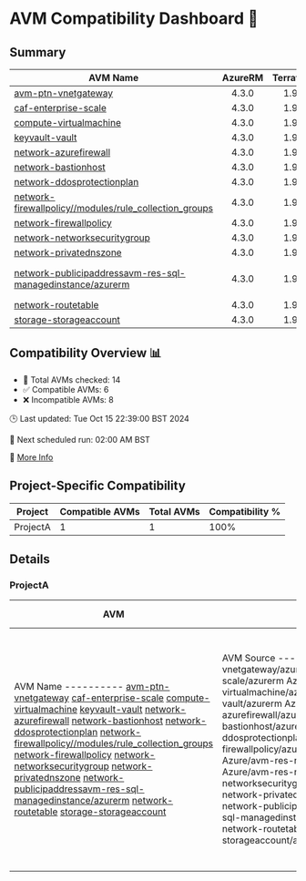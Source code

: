 # AVM Compatibility Dashboard 🚀

<!-- AVM_COMPATIBILITY_DASHBOARD_START -->

## Summary
| AVM Name | AzureRM | Terraform | Module | Compatible |
|----------|:-------:|:---------:|:------:|:----------:|
| [avm-ptn-vnetgateway](https://registry.terraform.io/modules/Azure/avm-ptn-vnetgateway/azurerm) | 4.3.0 | 1.9.7 | 0.6.0 | ❌ |
| [caf-enterprise-scale](https://registry.terraform.io/modules/Azure/caf-enterprise-scale/azurerm) | 4.3.0 | 1.9.7 | 6.0.0 | ❌ |
| [compute-virtualmachine](https://registry.terraform.io/modules/Azure/avm-res-compute-virtualmachine/azurerm) | 4.3.0 | 1.9.7 | 0.15.1 | ❌ |
| [keyvault-vault](https://registry.terraform.io/modules/Azure/avm-res-keyvault-vault/azurerm) | 4.3.0 | 1.9.7 | 0.9.1 | ✅ |
| [network-azurefirewall](https://registry.terraform.io/modules/Azure/avm-res-network-azurefirewall/azurerm) | 4.3.0 | 1.9.7 | 0.3.0 | ✅ |
| [network-bastionhost](https://registry.terraform.io/modules/Azure/avm-res-network-bastionhost/azurerm) | 4.3.0 | 1.9.7 | 0.3.0 | ❌ |
| [network-ddosprotectionplan](https://registry.terraform.io/modules/Azure/avm-res-network-ddosprotectionplan/azurerm) | 4.3.0 | 1.9.7 | 0.2.0 | ✅ |
| [network-firewallpolicy//modules/rule_collection_groups](https://registry.terraform.io/modules/Azure/avm-res-network-firewallpolicy/azurerm/0.3.1/submodules/rule_collection_groups) | 4.3.0 | 1.9.7 | 0.3.1 | ✅ |
| [network-firewallpolicy](https://registry.terraform.io/modules/Azure/avm-res-network-firewallpolicy/azurerm) | 4.3.0 | 1.9.7 | 0.3.1 | ✅ |
| [network-networksecuritygroup](https://registry.terraform.io/modules/Azure/avm-res-network-networksecuritygroup/azurerm) | 4.3.0 | 1.9.7 | 0.2.0 | ❌ |
| [network-privatednszone](https://registry.terraform.io/modules/Azure/avm-res-network-privatednszone/azurerm) | 4.3.0 | 1.9.7 | 0.2.0 | ❌ |
| [network-publicipaddressavm-res-sql-managedinstance/azurerm](https://registry.terraform.io/modules/Azure/avm-res-network-publicipaddress/azurermAzure/avm-res-sql-managedinstance/azurerm) | 4.3.0 | 1.9.7 | Version not found | ❌ |
| [network-routetable](https://registry.terraform.io/modules/Azure/avm-res-network-routetable/azurerm) | 4.3.0 | 1.9.7 | 0.3.0 | ✅ |
| [storage-storageaccount](https://registry.terraform.io/modules/Azure/avm-res-storage-storageaccount/azurerm) | 4.3.0 | 1.9.7 | 0.2.7 | ❌ |

## Compatibility Overview 📊
- 🔢 Total AVMs checked: 14
- ✅ Compatible AVMs: 6
- ❌ Incompatible AVMs: 8

🕒 Last updated: Tue Oct 15 22:39:00 BST 2024

🔄 Next scheduled run: 02:00 AM BST

🔗 [More Info](https://github.com/elabx-org/tf-avm-compatability-checker/actions/runs/11354796504)

## Project-Specific Compatibility

| Project | Compatible AVMs | Total AVMs | Compatibility % |
|---------|-----------------|------------|-----------------|
| ProjectA | 1 | 1 | 100% |

## Details

### ProjectA

| AVM | AVM Source | Module Version | Compatibility |
|-----|------------|----------------|---------------|
| AVM Name ---------- [avm-ptn-vnetgateway](https://registry.terraform.io/modules/Azure/avm-ptn-vnetgateway/azurerm) [caf-enterprise-scale](https://registry.terraform.io/modules/Azure/caf-enterprise-scale/azurerm) [compute-virtualmachine](https://registry.terraform.io/modules/Azure/avm-res-compute-virtualmachine/azurerm) [keyvault-vault](https://registry.terraform.io/modules/Azure/avm-res-keyvault-vault/azurerm) [network-azurefirewall](https://registry.terraform.io/modules/Azure/avm-res-network-azurefirewall/azurerm) [network-bastionhost](https://registry.terraform.io/modules/Azure/avm-res-network-bastionhost/azurerm) [network-ddosprotectionplan](https://registry.terraform.io/modules/Azure/avm-res-network-ddosprotectionplan/azurerm) [network-firewallpolicy//modules/rule_collection_groups](https://registry.terraform.io/modules/Azure/avm-res-network-firewallpolicy/azurerm/0.3.1/submodules/rule_collection_groups) [network-firewallpolicy](https://registry.terraform.io/modules/Azure/avm-res-network-firewallpolicy/azurerm) [network-networksecuritygroup](https://registry.terraform.io/modules/Azure/avm-res-network-networksecuritygroup/azurerm) [network-privatednszone](https://registry.terraform.io/modules/Azure/avm-res-network-privatednszone/azurerm) [network-publicipaddressavm-res-sql-managedinstance/azurerm](https://registry.terraform.io/modules/Azure/avm-res-network-publicipaddress/azurermAzure/avm-res-sql-managedinstance/azurerm) [network-routetable](https://registry.terraform.io/modules/Azure/avm-res-network-routetable/azurerm) [storage-storageaccount](https://registry.terraform.io/modules/Azure/avm-res-storage-storageaccount/azurerm) | AVM Source ------------ Azure/avm-ptn-vnetgateway/azurerm Azure/caf-enterprise-scale/azurerm Azure/avm-res-compute-virtualmachine/azurerm Azure/avm-res-keyvault-vault/azurerm Azure/avm-res-network-azurefirewall/azurerm Azure/avm-res-network-bastionhost/azurerm Azure/avm-res-network-ddosprotectionplan/azurerm Azure/avm-res-network-firewallpolicy/azurerm//modules/rule_collection_groups Azure/avm-res-network-firewallpolicy/azurerm Azure/avm-res-network-networksecuritygroup/azurerm Azure/avm-res-network-privatednszone/azurerm Azure/avm-res-network-publicipaddress/azurermAzure/avm-res-sql-managedinstance/azurerm Azure/avm-res-network-routetable/azurerm Azure/avm-res-storage-storageaccount/azurerm | Module Version ---------------- 0.6.0 6.0.0 0.15.1 0.9.1 0.3.0 0.3.0 0.2.0 0.3.1 0.3.1 0.2.0 0.2.0 Version not found 0.3.0 0.2.7 | Compatibility --------------- incompatible incompatible incompatible compatible compatible incompatible compatible compatible compatible incompatible incompatible incompatible compatible incompatible |
<!-- AVM_COMPATIBILITY_DASHBOARD_END -->
